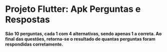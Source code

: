 # Projeto Flutter: Apk Perguntas e Respostas

#### São 10 perguntas, cada 1 com 4 alternativas, sendo apenas 1 a correta. Ao final das questões, retorna-se o resultado de quantas perguntas foram respondidas corretamente.

